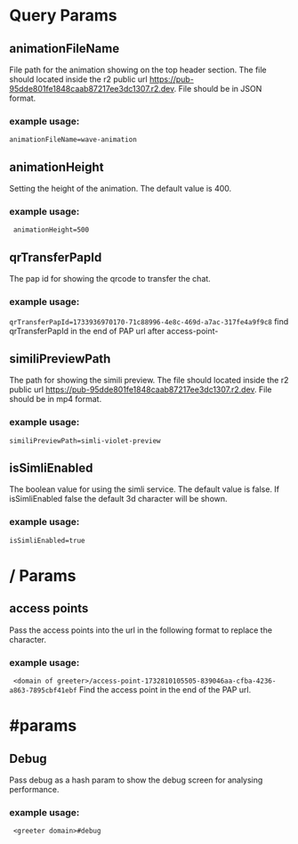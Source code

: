 # Query Params 

## animationFileName 
File path for the animation showing on the top header section. The file should located inside the r2 public url https://pub-95dde801fe1848caab87217ee3dc1307.r2.dev. File should be in JSON format. 
### example usage:
`` animationFileName=wave-animation ``

## animationHeight
Setting the height of the animation. The default value is 400.
### example usage:
`` animationHeight=500``

## qrTransferPapId
The pap id for showing the qrcode to transfer the chat.
### example usage:
`` qrTransferPapId=1733936970170-71c88996-4e8c-469d-a7ac-317fe4a9f9c8 ``
find qrTransferPapId in the end of PAP url after access-point-


## similiPreviewPath 
The path for showing the simili preview. The file should located inside the r2 public url https://pub-95dde801fe1848caab87217ee3dc1307.r2.dev. File should be in mp4 format.
### example usage:
`` similiPreviewPath=simli-violet-preview ``

## isSimliEnabled
The boolean value for using the simli service. The default value is false.
If isSimliEnabled false the default 3d character will be shown.
### example usage:
`` isSimliEnabled=true ``

# / Params
## access points
Pass the access points into the url in the following format to replace the character.
### example usage:
`` <domain of greeter>/access-point-1732810105505-839046aa-cfba-4236-a863-7895cbf41ebf``
Find the access point in the end of the PAP url.


# #params
## Debug
Pass debug as a hash param to show the debug screen for analysing performance.
### example usage:
`` <greeter domain>#debug``

